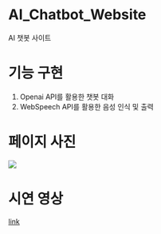 # AI_Chatbot_Website
AI 챗봇 사이트

# 기능 구현
1. Openai API를 활용한 챗봇 대화
2. WebSpeech API를 활용한 음성 인식 및 출력

# 페이지 사진
<img src = "https://file.notion.so/f/s/b8e8e430-e93b-469c-a4a7-005be78124ee/Untitled.png?id=2ab6a330-9c6a-41c0-aea2-742dd1233558&table=block&spaceId=3efec1ae-0665-4d8a-99f6-df8ae7b2c0b5&expirationTimestamp=1687925906125&signature=2jMrbrmNcS1PUwhjJxoEvL_57UAYPAVZbLSY6OPNCMs&downloadName=Untitled.png">


# 시연 영상

[link](https://photos.app.goo.gl/DFTLFJe5JkyC4Zqb9)